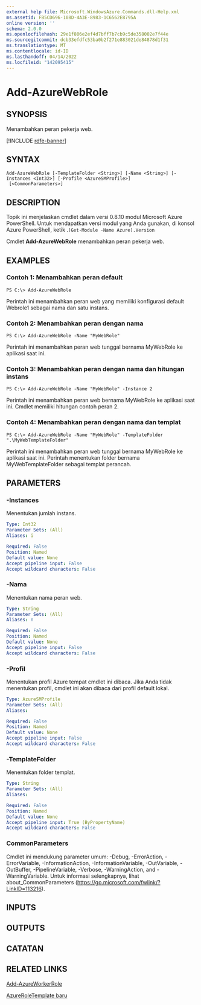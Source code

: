 ```yaml
---
external help file: Microsoft.WindowsAzure.Commands.dll-Help.xml
ms.assetid: FB5CD696-108D-4A3E-8983-1C6562E8795A
online version: ''
schema: 2.0.0
ms.openlocfilehash: 29e1f806e2ef4d7bff7b7cb9c5de358002e7f44e
ms.sourcegitcommit: dcb33efdfc53ba0b2f271e883021de84878d1f31
ms.translationtype: MT
ms.contentlocale: id-ID
ms.lasthandoff: 04/14/2022
ms.locfileid: "142095415"
---
```

# Add-AzureWebRole

## SYNOPSIS
Menambahkan peran pekerja web.

[!INCLUDE [rdfe-banner](../../includes/rdfe-banner.md)]

## SYNTAX

```
Add-AzureWebRole [-TemplateFolder <String>] [-Name <String>] [-Instances <Int32>] [-Profile <AzureSMProfile>]
 [<CommonParameters>]
```

## DESCRIPTION
Topik ini menjelaskan cmdlet dalam versi 0.8.10 modul Microsoft Azure PowerShell.
Untuk mendapatkan versi modul yang Anda gunakan, di konsol Azure PowerShell, ketik .`(Get-Module -Name Azure).Version`

Cmdlet **Add-AzureWebRole** menambahkan peran pekerja web.

## EXAMPLES

### Contoh 1: Menambahkan peran default
```
PS C:\> Add-AzureWebRole
```

Perintah ini menambahkan peran web yang memiliki konfigurasi default Webrole1 sebagai nama dan satu instans.

### Contoh 2: Menambahkan peran dengan nama
```
PS C:\> Add-AzureWebRole -Name "MyWebRole"
```

Perintah ini menambahkan peran web tunggal bernama MyWebRole ke aplikasi saat ini.

### Contoh 3: Menambahkan peran dengan nama dan hitungan instans
```
PS C:\> Add-AzureWebRole -Name "MyWebRole" -Instance 2
```

Perintah ini menambahkan peran web bernama MyWebRole ke aplikasi saat ini.
Cmdlet memiliki hitungan contoh peran 2.

### Contoh 4: Menambahkan peran dengan nama dan templat
```
PS C:\> Add-AzureWebRole -Name "MyWebRole" -TemplateFolder ".\MyWebTemplateFolder"
```

Perintah ini menambahkan peran web tunggal bernama MyWebRole ke aplikasi saat ini.
Perintah menentukan folder bernama MyWebTemplateFolder sebagai templat perancah.

## PARAMETERS

### -Instances
Menentukan jumlah instans.

```yaml
Type: Int32
Parameter Sets: (All)
Aliases: i

Required: False
Position: Named
Default value: None
Accept pipeline input: False
Accept wildcard characters: False
```

### -Nama
Menentukan nama peran web.

```yaml
Type: String
Parameter Sets: (All)
Aliases: n

Required: False
Position: Named
Default value: None
Accept pipeline input: False
Accept wildcard characters: False
```

### -Profil
Menentukan profil Azure tempat cmdlet ini dibaca.
Jika Anda tidak menentukan profil, cmdlet ini akan dibaca dari profil default lokal.

```yaml
Type: AzureSMProfile
Parameter Sets: (All)
Aliases: 

Required: False
Position: Named
Default value: None
Accept pipeline input: False
Accept wildcard characters: False
```

### -TemplateFolder
Menentukan folder templat.

```yaml
Type: String
Parameter Sets: (All)
Aliases: 

Required: False
Position: Named
Default value: None
Accept pipeline input: True (ByPropertyName)
Accept wildcard characters: False
```

### CommonParameters
Cmdlet ini mendukung parameter umum: -Debug, -ErrorAction, -ErrorVariable, -InformationAction, -InformationVariable, -OutVariable, -OutBuffer, -PipelineVariable, -Verbose, -WarningAction, and -WarningVariable. Untuk informasi selengkapnya, lihat about_CommonParameters (https://go.microsoft.com/fwlink/?LinkID=113216).

## INPUTS

## OUTPUTS

## CATATAN

## RELATED LINKS

[Add-AzureWorkerRole](./Add-AzureWorkerRole.md)

[AzureRoleTemplate baru](./New-AzureRoleTemplate.md)


